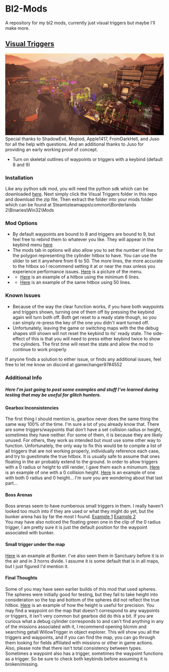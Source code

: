 # Bl2-Mods
A repository for my bl2 mods, currently just visual triggers but maybe I'll make more.
## [Visual Triggers](VisualTriggers/)
![Visual Triggers](https://github.com/GameChanger97/Bl2-Mods/blob/main/Borderlands%202%20(32-bit,%20DX9)%209_15_2021%204_17_58%20PM%20(2).png?raw=true)
Special thanks to ShadowEvil, Mopiod, Apple1417, FromDarkHell, and Juso for all the help with questions.  And an additional thanks to Juso for providing an early working proof of concept.
- Turn on skeletal outlines of waypoints or triggers with a keybind (default 8 and 9)

### Installation 
Like any python sdk mod, you will need the python sdk which can be downloaded [here](https://github.com/bl-sdk/PythonSDK).
Next simply click the Visual Triggers folder in this repo and download the zip file.  Then extract the folder into your mods folder which can be found at Steam\steamapps\common\Borderlands 2\Binaries\Win32\Mods

### Mod Options
- By default waypoints are bound to 8 and triggers are bound to 9, but feel free to rebind them to whatever you like.  They will appear in the keybind menu [here](https://imgur.com/a/HxIVmRU)
- The mods tab in options will also allow you to set the number of lines for the polygon representing the cylinder hitbox to have.  You can use the slider to set it anywhere from 6 to 50.  The more lines, the more accurate to the hitbox so I recommend setting it at or near the max unless you experience performance issues. [Here](https://imgur.com/a/00rg4Yi) is a picture of the menu.
- - [Here](https://imgur.com/a/QMP2kzu) is an example of a hitbox using the minimum 6 lines.
- - [Here](https://imgur.com/a/bhRm0Kp) is an example of the same hitbox using 50 lines.

### Known Issues
- Because of the way the clear function works, if you have both waypoints and triggers shown, turning one of them off by pressing the keybind again will turn both off.  Both get reset to a ready state though, so you can simply re-press the key of the one you didn't want turned off.
- Unfortunately, leaving the game or switching maps with the the debug shapes still shown will not reset the keybind to its' ready state.  The side-effect of this is that you will need to press either keybind twice to show the cylinders.  The first time will reset the state and allow the mod to continue to work properly.

If anyone finds a solution to either issue, or finds any additional issues, feel free to let me know on discord at gamechanger97#4552

### Additional Info
##### Here I'm just going to post some examples and stuff I've learned during testing that may be useful for glitch hunters.
#### Gearbox Inconsistencies
The first thing I should mention is, gearbox never does the same thing the same way 100% of the time.  I'm sure a lot of you already know that.  There are some triggers/waypoints that don't have a set collision radius or height, sometimes they have neither.  For some of them, it is because they are likely unused.  For others, they work as intended but must use some other way to function.  Unfortunately, the only way to fix this would be to compile a list of all triggers that are not working properly, individually reference each case, and try to guestimate the true hitbox.  It is usually safe to assume that ones floating in the air probably extend to the ground. In order to allow triggers with a 0 radius or height to still render, I gave them each a minumum.  [Here](https://imgur.com/a/FJkkjm7) is an example of one with a 0 collision height. [Here](https://imgur.com/a/c8O4sX4) is an example of one with both 0 radius and 0 height... I'm sure you are wondering about that last part...

#### Boss Arenas
Boss arenas seem to have numberous small triggers in them.  I really haven't looked too much into if they are used or what they might do yet, but the bunker arena has by far the most I found.  [Example 1](https://imgur.com/a/TB4SmVs) [Example 2](https://imgur.com/a/19XX1Fr)  
You may have also noticed the floating green one in the clip of the 0 radius trigger, I am pretty sure it is just the default position for the waypoint associated with bunker.

#### Small trigger under the map
[Here](https://imgur.com/a/rZlqksJ) is an example at Bunker.  I've also seen them in Sanctuary before it is in the air and in 3 horns divide.  I assume it is some default that is in all maps, but I just figured I'd mention it.

#### Final Thoughts
Some of you may have seen earlier builds of this mod that used spheres.  The spheres were initially good for testing, but they fail to take height into consideration so the top and bottom of the spheres did not reflect the true hitbox. [Here](https://imgur.com/a/gsC0WD6) is an example of how the height is useful for precision.  You may find a waypoint on the map that doesn't correspond to any waypoints or triggers, it isn't very common but gearbox did do this a bit.  If you are curious what a debug cylinder corresponds to and can't find anything in any of the missions associated with it, I recommend opening blcmm and searching getall WillowTrigger in object explorer.  This will show you all the triggers and waypoints, and if you can find the map, you can go through them looking for fields affiliated with missions or other in game actions.  Also, please note that there isn't total consistency between types.  Sometimes a waypoint also has a trigger, sometimes the waypoint functions as a trigger.  So be sure to check both keybinds before assuming it is broken/missing.
